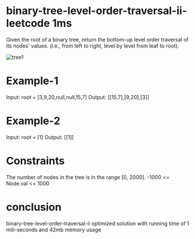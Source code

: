# binary-tree-level-order-traversal-ii-leetcode 1ms
Given the root of a binary tree, return the bottom-up level order traversal of its nodes' values. (i.e., from left to right, level by level from leaf to root).


![tree1](https://github.com/Creolestudios/binary-tree-level-order-traversal-ii-leetcode/assets/31659415/9b786795-4cbf-469d-8ec7-66222d18bacb)




# Example-1

Input: root = [3,9,20,null,null,15,7]
Output: [[15,7],[9,20],[3]]


# Example-2

Input: root = [1]
Output: [[1]]


# Constraints

The number of nodes in the tree is in the range [0, 2000].
-1000 <= Node.val <= 1000

# conclusion

binary-tree-level-order-traversal-ii optimized solution with running time of 1 mili-seconds and 42mb memory usage 

